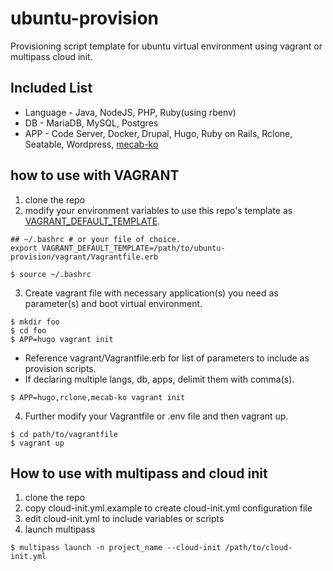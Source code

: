 # ubuntu-provision
Provisioning script template for ubuntu virtual environment using vagrant or multipass cloud init.

## Included List
* Language - Java, NodeJS, PHP, Ruby(using rbenv)
* DB - MariaDB, MySQL, Postgres
* APP - Code Server, Docker, Drupal, Hugo, Ruby on Rails, Rclone, Seatable, Wordpress, [mecab-ko](https://bitbucket.org/eunjeon/mecab-ko/src/master/README.md)

## how to use with VAGRANT
1. clone the repo
2. modify your environment variables to use this repo's template as [VAGRANT_DEFAULT_TEMPLATE](https://www.vagrantup.com/docs/other/environmental-variables#vagrant_default_template).

```
## ~/.bashrc # or your file of choice.
export VAGRANT_DEFAULT_TEMPLATE=/path/to/ubuntu-provision/vagrant/Vagrantfile.erb
```

```
$ source ~/.bashrc
```

3. Create vagrant file with necessary application(s) you need as parameter(s) and boot virtual environment. 
```
$ mkdir foo
$ cd foo
$ APP=hugo vagrant init
```
* Reference vagrant/Vagrantfile.erb for list of parameters to include as provision scripts.
* If declaring multiple langs, db, apps, delimit them with comma(s).
```
$ APP=hugo,rclone,mecab-ko vagrant init
```

4. Further modify your Vagrantfile or .env file and then vagrant up.
```
$ cd path/to/vagrantfile
$ vagrant up 
```

## How to use with multipass and cloud init
1. clone the repo
2. copy cloud-init.yml.example to create cloud-init.yml configuration file
3. edit cloud-init.yml to include variables or scripts
4. launch multipass 
```
$ multipass launch -n project_name --cloud-init /path/to/cloud-init.yml
```
